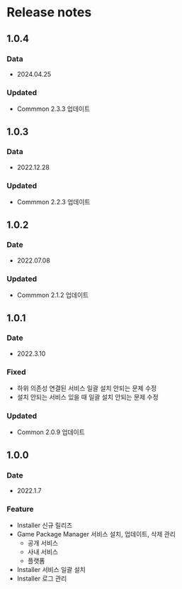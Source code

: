 # Release notes

## 1.0.4

### Data

* 2024.04.25

### Updated
* Commmon 2.3.3 업데이트

## 1.0.3

### Data

* 2022.12.28

### Updated
* Commmon 2.2.3 업데이트

## 1.0.2

### Date

* 2022.07.08

### Updated
* Commmon 2.1.2 업데이트

## 1.0.1

### Date

* 2022.3.10

### Fixed
* 하위 의존성 연결된 서비스 일괄 설치 안되는 문제 수정
* 설치 안되는 서비스 있을 때 일괄 설치 안되는 문제 수정

### Updated
* Common 2.0.9 업데이트

## 1.0.0

### Date

* 2022.1.7

### Feature
* Installer 신규 릴리즈
* Game Package Manager 서비스 설치, 업데이트, 삭제 관리
	* 공개 서비스
	* 사내 서비스
	* 플랫폼
* Installer 서비스 일괄 설치
* Installer 로그 관리